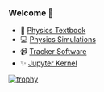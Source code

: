 ### Welcome 👋

* :orange_book: [Physics Textbook](https://veillette.github.io/physics-book/)
* :computer: [Physics Simulations](https://veillette.github.io/simulations/)
* :video_camera: [Tracker Software](https://veillette.github.io/jsTrack/) 
* ✨ [Jupyter Kernel](https://veillette.github.io/jupyter-live/)

[![trophy](https://github-profile-trophy.vercel.app/?username=veillette&row=2&column=3&theme=gruvbox)](https://github.com/veillette/github-profile-trophy)
